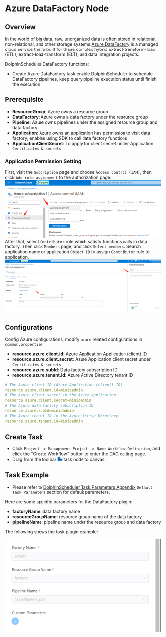 # Azure DataFactory Node

## Overview

In the world of big data, raw, unorganized data is often stored in relational, non-relational, and other storage systems.[Azure DataFactory](https://learn.microsoft.com/en-us/azure/data-factory/introduction) is a managed cloud service that's built for these complex hybrid extract-transform-load (ETL), extract-load-transform (ELT), and data integration projects.

DolphinScheduler DataFactory functions:

- Create Azure DataFactory task enable DolphinScheduler to schedule DataFactory pipelines, keep query pipeline execution status until finish the execution.

## Prerequisite

- **ResourceGroup**: Azure owns a resource group
- **DataFactory**: Azure owns a data factory under the resource group
- **Pipeline**: Azure owns pipelines under the assigned resource group and data factory
- **Application**: Azure owns an application has permission to visit data factory, enables using SDK to call data factory functions
- **ApplicationClientSecret**: To apply for client secret under Application `Certificates & secrets`

### Application Permission Setting

First, visit the `Subcription` page and choose `Access control (IAM)`, then click `Add role assignment` to the authorization page.
![Subcription-IAM](../../../../img/tasks/demo/datafactory_auth1.png)
After that, select `Contributor` role which satisfy functions calls in data factory. Then click `Members` page, and click `Select members`.
Search application name or application `Object ID` to assign `Contributor` role to application.
![Subcription-Role](../../../../img/tasks/demo/datafactory_auth2.png)

## Configurations

Config Azure configurations, modify `azure` related configurations in `common.properties`
- **resource.azure.client.id**: Azure Application Application (client) ID
- **resource.azure.client.secret**: Azure Application client secret under `Certificates & secrets`
- **resource.azure.subId**: Data factory subscription ID
- **resource.azure.tenant.id**: Azure Active Directory tenant ID

```yaml
# The Azure client ID (Azure Application (client) ID)
resource.azure.client.id=minioadmin
# The Azure client secret in the Azure application
resource.azure.client.secret=minioadmin
# The Azure data factory subscription ID
resource.azure.subId=minioadmin
# The Azure tenant ID in the Azure Active Directory
resource.azure.tenant.id=minioadmin

```

## Create Task

- Click `Project -> Management-Project -> Name-Workflow Definition`, and click the "Create Workflow" button to enter the
  DAG editing page.
- Drag from the toolbar <img src="../../../../img/tasks/icons/datafactory.png" width="15"/> task node to canvas.

## Task Example

[//]: # (TODO: use the commented anchor below once our website template supports this syntax)
[//]: # (- Please refer to [DolphinScheduler Task Parameters Appendix]&#40;appendix.md#default-task-parameters&#41; `Default Task Parameters` section for default parameters.)

- Please refer to [DolphinScheduler Task Parameters Appendix](appendix.md) `Default Task Parameters` section for default parameters.

Here are some specific parameters for the DataFactory plugin:

- **factoryName**: data factory name
- **resourceGroupName**: resource group name of the data factory
- **pipelineName**: pipeline name under the resource group and data factory

The following shows the task plugin example:

![data-factory](../../../../img/tasks/demo/datafactory.png)

